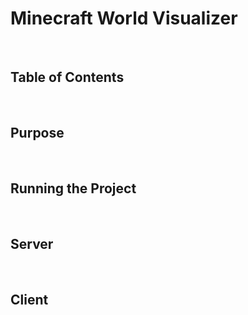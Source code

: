 # Minecraft World Visualizer

&nbsp;

## Table of Contents

&nbsp;

## Purpose

&nbsp;

## Running the Project

&nbsp;

## Server

&nbsp;

## Client

&nbsp;
